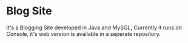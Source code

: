# Blog Site
It's a Blogging Site developed in Java and MySQL, Currently it runs on Console, it's web version is available in a seperate repository.
